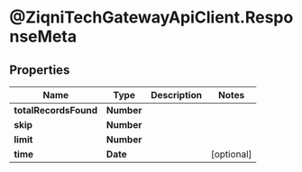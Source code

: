 # @ZiqniTechGatewayApiClient.ResponseMeta

## Properties

Name | Type | Description | Notes
------------ | ------------- | ------------- | -------------
**totalRecordsFound** | **Number** |  | 
**skip** | **Number** |  | 
**limit** | **Number** |  | 
**time** | **Date** |  | [optional] 


